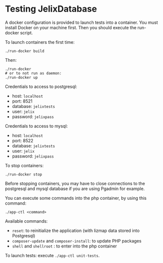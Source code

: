 Testing JelixDatabase
======================

A docker configuration is provided to launch tests into a container.
You must install Docker on your machine first. Then you should execute
the run-docker script.

To launch containers the first time:

```
./run-docker build
```

Then:

```
./run-docker 
# or to not run as daemon:
./run-docker up
```

Credentials to access to postgresql:

- host: `localhost`
- port: 8521
- database: `jelixtests`
- user: `jelix`
- password: `jelixpass`

Credentials to access to mysql:

- host: `localhost`
- port: 8522
- database: `jelixtests`
- user: `jelix`
- password: `jelixpass`

To stop containers:

```
./run-docker stop 
```

Before stopping containers, you may have to close connections to the postgresql
and mysql database if you are using Pgadmin for example. 

You can execute some commands into the php container, by using this command:

```
./app-ctl <command>
```

Available commands:

* `reset`: to reinitialize the application (with lizmap data stored into Postgresql) 
* `composer-update` and `composer-install`: to update PHP packages 
* `shell` and `shellroot` : to enter into the php container

To launch tests: execute `./app-ctl unit-tests`.
